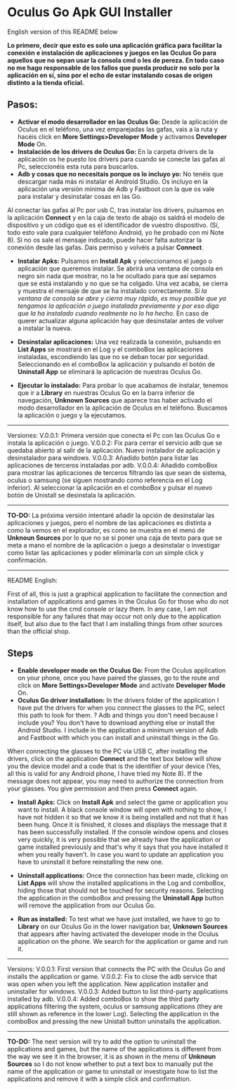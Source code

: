 # Oculus Go Apk GUI Installer
English version of this README below

**Lo primero, decir que esto es solo una aplicación gráfica para facilitar la conexión e instalación de aplicaciones y juegos en las Oculus Go para aquellos que no sepan usar la consola cmd o les de pereza. En todo caso no me hago responsable de los fallos que pueda producir no solo por la aplicación en sí, sino por el echo de estar instalando cosas de origen distinto a la tienda oficial.**

## Pasos:
* **Activar el modo desarrollador en las Oculus Go:**
Desde la aplicación de Oculus en el teléfono, una vez emparejadas las gafas, vais a la ruta y hacéis click en  **More Settings>Developer Mode** y activamos **Developer Mode** On.
* **Instalación de los drivers de Oculus Go:**
En la carpeta drivers de la aplicación os he puesto los drivers para cuando se conecte las gafas al Pc, seleccionéis esta ruta para buscarlos.
* **Adb y cosas que no necesitais porque os lo incluyo yo:**
No tenéis que descargar nada más ni instalar el Android Studio. Os incluyo en la aplicación una versión minima de Adb y Fastboot con la que os vale para instalar y desinstalar cosas en las Go.

Al conectar las gafas al Pc por usb C, tras instalar los drivers, pulsamos en la aplicación **Connect** y en la caja de texto de abajo os saldrá el modelo de dispositivo y un código que es el identificador de vuestro dispositivo. (Sí, todo esto vale para cualquier teléfono Android, yo he probado con mi Note 8).
Si no os sale el mensaje indicado, puede hacer falta autorizar la conexión desde las gafas. Dais permiso y volvéis a pulsar **Connect**.

* **Instalar Apks:**
Pulsamos en **Install Apk** y seleccionamos el juego o aplicación que queremos instalar. Se abrirá una ventana de consola en negro sin nada que mostrar, no la he ocultado para que así sepamos que se está instalando y no que se ha colgado. Una vez acaba, se cierra y muestra el mensaje de que se ha instalado correctamente.
_Si la ventana de consola se abre y cierra muy rápido, es muy posible que ya tengamos la aplicación o juego instalada previamente y por eso diga que la ha instalado cuando realmente no lo ha hecho._ En caso de querer actualizar alguna aplicación hay que desinstalar antes de volver a instalar la nueva.

* **Desinstalar aplicaciones:**
Una vez realizada la conexión, pulsando en **List Apps** se mostrará en el Log y el comboBox las aplicaciones instaladas, escondiendo las que no se deban tocar por seguridad. Seleccionando en el comboBox la aplicación y pulsando el botón de **Uninstall App** se eliminará la aplicación de nuestras Oculus Go.

* **Ejecutar lo instalado:**
Para probar lo que acabamos de instalar, tenemos que ir a **Library** en nuestras Oculus Go en la barra inferior de navegación, **Unknown Sources** que aparece tras haber activado el modo desarrollador en la aplicación de Oculus en el teléfono.
Buscamos la aplicación o juego y la ejecutamos.
---
Versiones:
V.0.0.1:
Primera versión que conecta el Pc con las Oculus Go e instala la aplicación o juego.
V.0.0.2:
Fix para cerrar el servicio adb que se quedaba abierto al salir de la aplicación.
Nuevo instalador de aplicación y desinstalador para windows.
V.0.0.3:
Añadido botón para listar las aplicaciones de terceros instaladas por adb.
V.0.0.4:
Añadido comboBox para mostrar las aplicaciones de terceros filtrando las que sean de sistema, oculus o samsung (se siguen mostrando como referencia en el Log inferior). Al seleccionar la aplicación en el comboBox y pulsar el nuevo botón de Unistall se desinstala la aplicación. 

---
**TO-DO:**
La próxima versión intentaré añadir la opción de desinstalar las aplicaciones y juegos, pero el nombre de las aplicaciones es distinta a como la vemos en el explorador, es como se muestra en el menú de **Unknoun Sources** por lo que no se si poner una caja de texto para que se meta a mano el nombre de la aplicación o juego a desinstalar o investigar como listar las aplicaciones y poder eliminarla con un simple click y confirmación.

---
README English:

First of all, this is just a graphical application to facilitate the connection and installation of applications and games in the Oculus Go for those who do not know how to use the cmd console or lazy them. In any case, I am not responsible for any failures that may occur not only due to the application itself, but also due to the fact that I am installing things from other sources than the official shop.

## Steps ##
* **Enable developer mode on the Oculus Go:**
From the Oculus application on your phone, once you have paired the glasses, go to the route and click on **More Settings>Developer Mode** and activate **Developer Mode** On.
* **Oculus Go driver installation:**
In the drivers folder of the application I have put the drivers for when you connect the glasses to the PC, select this path to look for them.
? Adb and things you don't need because I include you?
You don't have to download anything else or install the Android Studio. I include in the application a minimum version of Adb and Fastboot with which you can install and uninstall things in the Go.

When connecting the glasses to the PC via USB C, after installing the drivers, click on the application **Connect** and the text box below will show you the device model and a code that is the identifier of your device (Yes, all this is valid for any Android phone, I have tried my Note 8).
If the message does not appear, you may need to authorize the connection from your glasses. You give permission and then press **Connect** again.

* **Install Apks:**
Click on **Install Apk** and select the game or application you want to install. A black console window will open with nothing to show, I have not hidden it so that we know it is being installed and not that it has been hung. Once it is finished, it closes and displays the message that it has been successfully installed.
If the console window opens and closes very quickly, it is very possible that we already have the application or game installed previously and that's why it says that you have installed it when you really haven't. In case you want to update an application you have to uninstall it before reinstalling the new one.

* **Uninstall applications:**
Once the connection has been made, clicking on **List Apps** will show the installed applications in the Log and comboBox, hiding those that should not be touched for security reasons. Selecting the application in the comboBox and pressing the **Uninstall App** button will remove the application from our Oculus Go.

* **Run as installed:**
To test what we have just installed, we have to go to **Library** on our Oculus Go in the lower navigation bar, **Unknown Sources** that appears after having activated the developer mode in the Oculus application on the phone.
We search for the application or game and run it.
---
Versions:
V.0.0.1:
First version that connects the PC with the Oculus Go and installs the application or game.
V.0.0.2:
Fix to close the adb service that was open when you left the application.
New application installer and uninstaller for windows.
V.0.0.3:
Added button to list third-party applications installed by adb.
V.0.0.4:
Added comboBox to show the third party applications filtering the system, oculus or samsung applications (they are still shown as reference in the lower Log). Selecting the application in the comboBox and pressing the new Unistall button uninstalls the application. 


---
**TO-DO:**
The next version will try to add the option to uninstall the applications and games, but the name of the applications is different from the way we see it in the browser, it is as shown in the menu of **Unknoun Sources** so I do not know whether to put a text box to manually put the name of the application or game to uninstall or investigate how to list the applications and remove it with a simple click and confirmation.